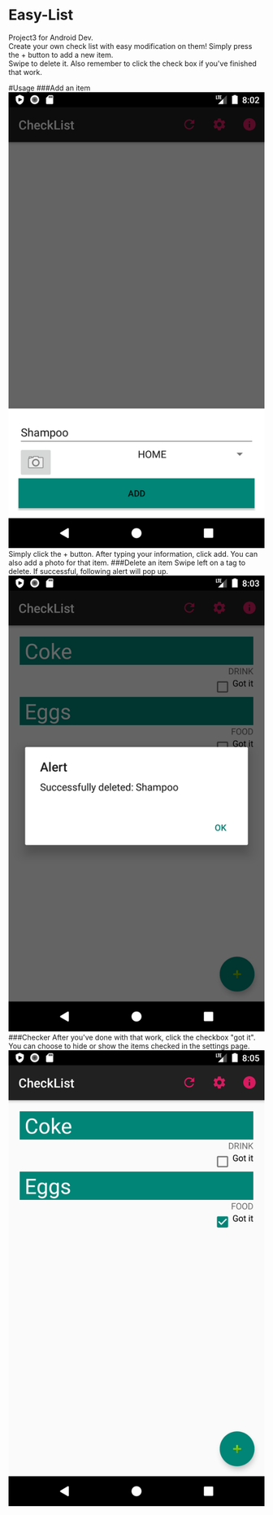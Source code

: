 # Easy-List
Project3 for Android Dev.\
Create your own check list with easy modification on them! Simply press the + button to add a new item.\
Swipe to delete it. Also remember to click the check box if you've finished that work. 

#Usage
###Add an item
![Image of 01](https://github.com/o0BB0o/Easy-List/blob/main/snap/01.png)
Simply click the + button. After typing your information, click add. You can also add a photo for that item. 
###Delete an item
Swipe left on a tag to delete. If successful, following alert will pop up. 
![Image of 02](https://github.com/o0BB0o/Easy-List/blob/main/snap/02.png)
###Checker
After you've done with that work, click the checkbox "got it". You can choose to hide or show the items checked in the settings page.  
![Image of 02](https://github.com/o0BB0o/Easy-List/blob/main/snap/03.png)
